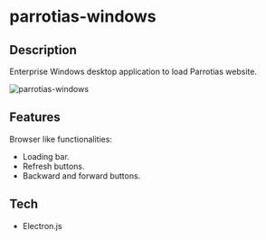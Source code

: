 # parrotias-windows

## Description
Enterprise Windows desktop application to load Parrotias website.

![parrotias-windows](https://github.com/Steelzen/parrotias-windows/assets/94742043/f5cc132c-7f08-4221-b036-caca38fa8d10)

## Features
Browser like functionalities: 
- Loading bar.
- Refresh buttons.
- Backward and forward buttons.

## Tech
- Electron.js
